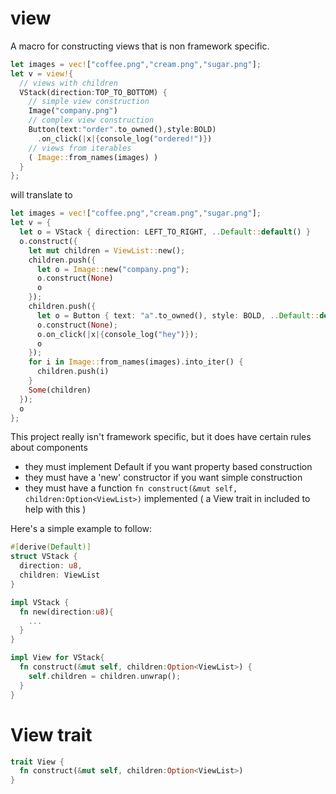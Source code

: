 # view

A macro for constructing views that is non framework specific.

```rust
let images = vec!["coffee.png","cream.png","sugar.png"];
let v = view!{
  // views with children
  VStack(direction:TOP_TO_BOTTOM) {
    // simple view construction
    Image("company.png") 
    // complex view construction
    Button(text:"order".to_owned(),style:BOLD) 
      .on_click(|x|{console_log("ordered!")})
    // views from iterables
    ( Image::from_names(images) ) 
  }
};
```

will translate to

```rust
let images = vec!["coffee.png","cream.png","sugar.png"];
let v = { 
  let o = VStack { direction: LEFT_TO_RIGHT, ..Default::default() }
  o.construct({
    let mut children = ViewList::new();
    children.push({
      let o = Image::new("company.png");
      o.construct(None)
      o
    });
    children.push({
      let o = Button { text: "a".to_owned(), style: BOLD, ..Default::default() };
      o.construct(None);
      o.on_click(|x|{console_log("hey")});
      o
    });
    for i in Image::from_names(images).into_iter() {
      children.push(i)
    }
    Some(children)
  });
  o
};
```

This project really isn't framework specific, but it does have certain rules about components

* they must implement Default if you want property based construction
* they must have a 'new' constructor if you want simple construction
* they must have a function `fn construct(&mut self, children:Option<ViewList>)` implemented ( a View trait in included to help with this )

Here's a simple example to follow:

```rust
#[derive(Default)]
struct VStack {
  direction: u8,
  children: ViewList
}

impl VStack {
  fn new(direction:u8){
    ...
  }
}

impl View for VStack{
  fn construct(&mut self, children:Option<ViewList>) { 
    self.children = children.unwrap();
  }
}
```

# View trait
```rust
trait View {
  fn construct(&mut self, children:Option<ViewList>)
}
```
